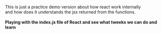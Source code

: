 This is just a practice demo version about how react work internally <br> and how does it understands the jsx returned from the functions.<br><br>
<b>Playing with the index.js file of React and see what tweeks we can do and learn</b>
